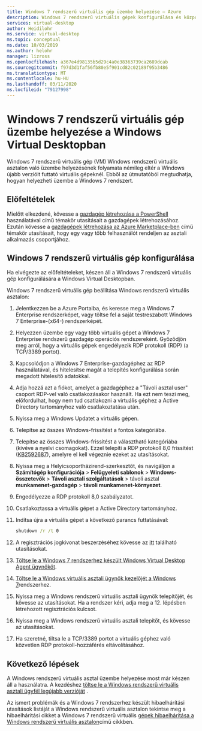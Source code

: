 ```yaml
---
title: Windows 7 rendszerű virtuális gép üzembe helyezése – Azure
description: Windows 7 rendszerű virtuális gépek konfigurálása és központi telepítése Windows rendszerű virtuális asztalon.
services: virtual-desktop
author: Heidilohr
ms.service: virtual-desktop
ms.topic: conceptual
ms.date: 10/03/2019
ms.author: helohr
manager: lizross
ms.openlocfilehash: a367e4d98135b5d29c4a0e38363739ca2689dcab
ms.sourcegitcommit: f97d3d1faf56fb80e5f901cd82c02189f95b3486
ms.translationtype: MT
ms.contentlocale: hu-HU
ms.lasthandoff: 03/11/2020
ms.locfileid: "79127998"
---
```

# <a name="deploy-a-windows-7-virtual-machine-on-windows-virtual-desktop"></a>Windows 7 rendszerű virtuális gép üzembe helyezése a Windows Virtual Desktopban

Windows 7 rendszerű virtuális gép (VM) Windows rendszerű virtuális asztalon való üzembe helyezésének folyamata némileg eltér a Windows újabb verzióit futtató virtuális gépeknél. Ebből az útmutatóból megtudhatja, hogyan helyezheti üzembe a Windows 7 rendszert.

## <a name="prerequisites"></a>Előfeltételek

Mielőtt elkezdené, kövesse a [gazdagép létrehozása a PowerShell](create-host-pools-powershell.md) használatával című témakör utasításait a gazdagépek létrehozásához. Ezután kövesse a [gazdagépek létrehozása az Azure Marketplace-ben](create-host-pools-azure-marketplace.md#optional-assign-additional-users-to-the-desktop-application-group) című témakör utasításait, hogy egy vagy több felhasználót rendeljen az asztali alkalmazás csoportjához.

## <a name="configure-a-windows-7-virtual-machine"></a>Windows 7 rendszerű virtuális gép konfigurálása

Ha elvégezte az előfeltételeket, készen áll a Windows 7 rendszerű virtuális gép konfigurálására a Windows Virtual Desktopban.

Windows 7 rendszerű virtuális gép beállítása Windows rendszerű virtuális asztalon:

1. Jelentkezzen be a Azure Portalba, és keresse meg a Windows 7 Enterprise rendszerképet, vagy töltse fel a saját testreszabott Windows 7 Enterprise-(x64-) rendszerképét.  
2. Helyezzen üzembe egy vagy több virtuális gépet a Windows 7 Enterprise rendszerű gazdagép operációs rendszereként. Győződjön meg arról, hogy a virtuális gépek engedélyezik RDP protokoll (RDP) (a TCP/3389 portot).
3. Kapcsolódjon a Windows 7 Enterprise-gazdagéphez az RDP használatával, és hitelesítse magát a telepítés konfigurálása során megadott hitelesítő adatokkal. 
4. Adja hozzá azt a fiókot, amelyet a gazdagéphez a "Távoli asztal user" csoport RDP-vel való csatlakozásakor használt. Ha ezt nem teszi meg, előfordulhat, hogy nem tud csatlakozni a virtuális géphez a Active Directory tartományhoz való csatlakoztatása után.
5. Nyissa meg a Windows Updatet a virtuális gépen.
6. Telepítse az összes Windows-frissítést a fontos kategóriába.
7. Telepítse az összes Windows-frissítést a választható kategóriába (kivéve a nyelvi csomagokat). Ezzel telepíti a RDP protokoll 8,0 frissítést ([KB2592687](https://www.microsoft.com/download/details.aspx?id=35393)), amelyre el kell végeznie ezeket az utasításokat.
8. Nyissa meg a Helyicsoportházirend-szerkesztőt, és navigáljon a **Számítógép konfigurációja** > **Felügyeleti sablonok** > **Windows-összetevők** > **Távoli asztali szolgáltatások** > távoli asztal **munkamenet-gazdagép** > **távoli munkamenet-környezet**.
9. Engedélyezze a RDP protokoll 8,0 szabályzatot.
10. Csatlakoztassa a virtuális gépet a Active Directory tartományhoz.
11. Indítsa újra a virtuális gépet a következő parancs futtatásával:
    
     ```cmd
     shutdown /r /t 0
     ```
    
12. A regisztrációs jogkivonat beszerzéséhez kövesse az [itt](/powershell/module/windowsvirtualdesktop/export-rdsregistrationinfo/) található utasításokat.
13. [Töltse le a Windows 7 rendszerhez készült Windows Virtual Desktop Agent ügynököt](https://query.prod.cms.rt.microsoft.com/cms/api/am/binary/RE3JZCm).
14. [Töltse le a Windows virtuális asztali ügynök kezelőjét a Windows 7](https://query.prod.cms.rt.microsoft.com/cms/api/am/binary/RE3K2e3)rendszerhez.
15. Nyissa meg a Windows rendszerű virtuális asztali ügynök telepítőjét, és kövesse az utasításokat. Ha a rendszer kéri, adja meg a 12. lépésben létrehozott regisztrációs kulcsot.
16. Nyissa meg a Windows rendszerű virtuális asztali telepítőt, és kövesse az utasításokat.
17. Ha szeretné, tiltsa le a TCP/3389 portot a virtuális géphez való közvetlen RDP protokoll-hozzáférés eltávolításához.

## <a name="next-steps"></a>Következő lépések

A Windows rendszerű virtuális asztal üzembe helyezése most már készen áll a használatra. A kezdéshez [töltse le a Windows rendszerű virtuális asztali ügyfél legújabb verzióját](https://aka.ms/wvd/clients/windows) .

Az ismert problémák és a Windows 7 rendszerhez készült hibaelhárítási utasítások listáját a Windows rendszerű virtuális asztalon tekintse meg a hibaelhárítási cikket a Windows 7 rendszerű virtuális [gépek hibaelhárítása a Windows rendszerű virtuális asztalon](troubleshoot-windows-7-vm.md)című cikkben.
